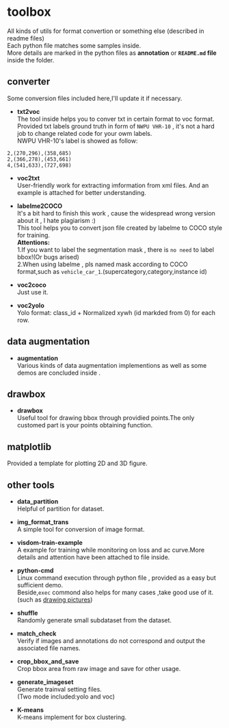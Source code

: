 # toolbox
All kinds of utils for format convertion or something else (described in readme files)</br>
Each python file matches some samples inside.</br>
More details are marked in the python files as **annotation** or **`README.md` file** inside the folder.</br>


## converter 
Some conversion files included here,I'll update it if necessary.</br>
* **txt2voc**</br>
The tool inside helps you to conver txt in certain format to voc format.  
Provided txt labels ground truth in form of `NWPU VHR-10` , it's not a hard job to change related code for your owm labels.  
NWPU VHR-10's label is showed as follow:  
```
2,(270,296),(358,685)
2,(366,278),(453,661)
4,(541,633),(727,698)
```

* **voc2txt**  
User-friendly work for extracting imformation from xml files. And an example is attached for better understanding.  

* **labelme2COCO**  
It's a bit hard to finish this work , cause the widespread wrong version about it , I hate plagiarism :)  
This tool helps you to convert json file created by labelme to COCO style for training.     
**Attentions:**   
    1.If you want to label the segmentation mask , there is `no need` to label bbox!(Or bugs arised)   
    2.When using labelme , pls named mask according to COCO format,such as `vehicle_car_1`.(supercategory,category,instance id)    

* **voc2coco**    
Just use it.
  
* **voc2yolo**    
Yolo format: class_id + Normalized xywh (id markded from 0) for each row.




## data augmentation
* **augmentation**   
Various kinds of data augmentation implementions as well as some demos are concluded inside .

## drawbox
* **drawbox**  
Useful tool for drawing bbox through providied points.The only customed part is your points obtaining function. 

## matplotlib
Provided a template for plotting 2D and 3D figure.

## other tools
* **data_partition**  
Helpful of partition for dataset.

* **img_format_trans**    
A simple tool for conversion of image format.  

* **visdom-train-example**  
A example for training while monitoring on loss and ac curve.More details and attention have been attached to file inside. 

* **python-cmd**  
Linux command execution through python file , provided as a easy but sufficient demo.  
Beside,`exec` commond also helps for many cases ,take good use of it.(such as [drawing pictures](https://github.com/ming71/toolbox/blob/b473ea001c2498fe927115d0c4a66d1cd4e30a7f/matplotlib/HuMonent.py#L172))  

* **shuffle**  
Randomly generate small subdataset from the dataset. 

* **match_check**   
Verify if images and annotations do not correspond and output the associated file names.  

* **crop_bbox_and_save**   
Crop bbox area from raw image and save for other usage.

* **generate_imageset**  
Generate trainval setting files.  
(Two mode included:yolo and voc)

 * **K-means**   
K-means  implement for box clustering.

